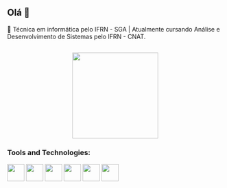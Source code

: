 ## Olá 👋

🔭 Técnica em informática pelo IFRN - SGA | Atualmente cursando Análise e Desenvolvimento de Sistemas pelo IFRN - CNAT.

##
<div align="center">
  <a href="https://github.com/emanuellykarine">
    <img loading="lazy" height="200em" src="https://github-readme-stats.vercel.app/api/top-langs/?username=emanuellykarine&layout=compact&langs_count=7&theme=dark&bg_color=212830&border_color=212830"/>
  </a>
</div> 

### **Tools and Technologies:**
<div style= "display: inline" >
  <img src="https://cdn.jsdelivr.net/gh/devicons/devicon@latest/icons/python/python-original.svg" width="40" height="40"/>
  <img src="https://cdn.jsdelivr.net/gh/devicons/devicon@latest/icons/java/java-original.svg" width="40" height="40"/>
  <img src="https://cdn.jsdelivr.net/gh/devicons/devicon@latest/icons/cplusplus/cplusplus-original.svg" width="40" height="40" />     
  <img src="https://cdn.jsdelivr.net/gh/devicons/devicon@latest/icons/html5/html5-original.svg" width="40" height="40"/>
  <img src="https://cdn.jsdelivr.net/gh/devicons/devicon@latest/icons/css3/css3-original.svg" width="40" height="40"/>
  <img src="https://cdn.jsdelivr.net/gh/devicons/devicon@latest/icons/figma/figma-original.svg" width="40" height="40"/>     
</div>


